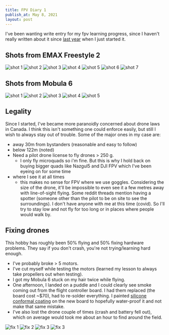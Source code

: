 ```yaml
---
title: FPV Diary 1
publish_at: May 8, 2021
layout: post
---
```


I've been wanting write entry for my fpv learning progress, since I haven't really written about it since [last year](/blog/starting-out-fpv) when I just started it.

## Shots from EMAX Freestyle 2

![shot 1](fpv-diary-1/1.gif "=400x400")
![shot 2](fpv-diary-1/2.gif "=400x400")
![shot 3](fpv-diary-1/3.gif "=400x400")
![shot 4](fpv-diary-1/4.gif "=400x400")
![shot 5](fpv-diary-1/5.gif "=400x400")
![shot 6](fpv-diary-1/6.gif "=400x400")
![shot 7](fpv-diary-1/7.gif "=400x400")

## Shots from Mobula 6

![shot 1](fpv-diary-1/a.gif "=400x400")
![shot 2](fpv-diary-1/b.gif "=400x400")
![shot 3](fpv-diary-1/c.gif "=400x400")
![shot 4](fpv-diary-1/d.gif "=400x400")
![shot 5](fpv-diary-1/e.gif "=400x400")

## Legality
Since I started, I've became more paranoidly concerned about drone laws in Canada. I think this isn't something one could enforce easily, but still I wish to always stay out of trouble. Some of the major ones in my case are:
- away 30m from bystanders (reasonable and easy to follow)
- below 122m (noted)
- Need a pilot drone license to fly drones > 250 g.
    - I only fly microquads so i'm fine. But this is why I hold back on buying bigger quads like Nazgul5 and DJI FPV which I've been eyeing on for some time
- where I see it at all times
    - this makes no sense for FPV where we use goggles. Considering the size of the drone, it'll be impossible to even see it a few metres away with line-of-sight flying. Some reddit threads mention having a spotter (someone other than the pilot to be on site to see the surroundings). I don't have anyone with me at this time (covid). So I'll try to stay low and not fly for too long or in places where people would walk by.

## Fixing drones
This hobby has roughly been 50% flying and 50% fixing hardware problems. They say if you don't crash, you're not trying/learning hard enough.
- I've probably broke > 5 motors.
- I've cut myself while testing the motors (learned my lesson to always take propellers out when testing).
- I got my Mobula 6 stuck on my hair twice while flying.
- One afternoon, I landed on a puddle and I could clearly see smoke coming out from the flight controller board. I had them replaced (the board cost ~$70), had to re-solder everything. I painted [silicone conformal coating](https://www.amazon.ca/gp/product/B085G42TGS/ref=ppx_od_dt_b_asin_title_s00?ie=UTF8&psc=1) on the new board to hopefully water-proof it and not make that same mistake.
- I've also lost the drone couple of times (crash and battery fell out), which on average would took me about an hour to find around the field.

![fix 1](fpv-diary-1/fix1.png "=400x400")
![fix 2](fpv-diary-1/fix2.png "=400x400")
![fix 3](fpv-diary-1/fix3.png "=400x400")
![fix 3](fpv-diary-1/fix4.png "=400x400")

